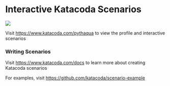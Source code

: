 # Interactive Katacoda Scenarios

[![](http://shields.katacoda.com/katacoda/pythaqua/count.svg)](https://www.katacoda.com/pythaqua "Get your profile on Katacoda.com")

Visit https://www.katacoda.com/pythaqua to view the profile and interactive scenarios

### Writing Scenarios
Visit https://www.katacoda.com/docs to learn more about creating Katacoda scenarios

For examples, visit https://github.com/katacoda/scenario-example
